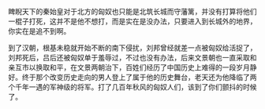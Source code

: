 睥睨天下的秦始皇对于北方的匈奴也只能是北筑长城而守藩篱，并没有打算将他们一棍子打死，这并不是他不想打，而是实在是没办法，只要进入到长城外的地界，你实在是追不到啊。


到了汉朝，根基未稳就开始不断的南下侵扰，刘邦曾经就差一点被匈奴给活捉了，刘邦死后，吕后还被匈奴单于羞辱过，不过也没有办法，后来文景朝也一直采取和亲互市以换取和平，在文景两朝治下，百姓们经历了中国历史上难得的一段岁月静好。终于那个改变历史走向的男人登上了属于他的历史舞台，老天还为他降临了两个千年一遇的军神级的将军。打了几百年秋风的匈奴人们，该到了你们颤抖的时候了。